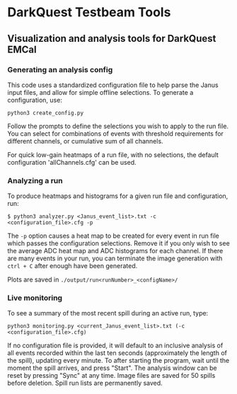 # DarkQuest Testbeam Tools
## Visualization and analysis tools for DarkQuest EMCal

### Generating an analysis config
This code uses a standardized configuration file to help parse the Janus input files, and allow for simple offline selections. To generate a configuration, use:
```
python3 create_config.py
```
Follow the prompts to define the selections you wish to apply to the run file. You can select for combinations of events with threshold requirements for different channels, or cumulative sum of all channels.

For quick low-gain heatmaps of a run file, with no selections, the default configuration 'allChannels.cfg' can be used.

### Analyzing a run
To produce heatmaps and histograms for a given run file and configuration, run:
```
$ python3 analyzer.py <Janus_event_list>.txt -c <configuration_file>.cfg -p
```

The `-p` option causes a heat map to be created for every event in run file which passes the configuration selections. Remove it if you only wish to see the average ADC heat map and ADC histograms for each channel. If there are many events in your run, you can terminate the image generation with `ctrl + C` after enough have been generated.

Plots are saved in `./output/run<runNumber>_<configName>/`

### Live monitoring
To see a summary of the most recent spill during an active run, type:
```
python3 monitoring.py <current_Janus_event_list>.txt (-c <configuration_file>.cfg)
```
If no configuration file is provided, it will default to an inclusive analysis of all events recorded within the last ten seconds (approximately the length of the spill), updating every minute. To after starting the program, wait until the moment the spill arrives, and press "Start". The analysis window can be reset by pressing "Sync" at any time. Image files are saved for 50 spills before deletion. Spill run lists are permanently saved.